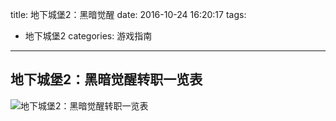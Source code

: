 title: 地下城堡2：黑暗觉醒
date: 2016-10-24 16:20:17
tags:
- 地下城堡2
categories: 游戏指南
---

## 地下城堡2：黑暗觉醒转职一览表

![地下城堡2：黑暗觉醒转职一览表](2016-10-24-地下城堡2：黑暗觉醒转职一览表.png)




